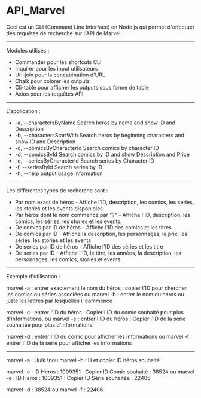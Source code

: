 # API_Marvel

Ceci est un CLI (Command Line Interface) en Node.js qui permet d'effectuer des requêtes de recherche sur l'API de Marvel.

--------------------------------------------------------------

Modules utilisés : 

- Commander pour les shortcuts CLI
- Inquirer pour les input utilisateurs
- Url-join pour la concaténation d'URL
- Chalk pour colorer les outputs
- Cli-table pour afficher les outputs sous forme de table
- Axios pour les requêtes API

--------------------------------------------------------------

L'application :

-  -a, --charactersByName     Search heros by name and show ID and Description
-  -b, --charactersStartWith  Search heros by beginning characters and show ID and Description
-  -c, --comicsByCharacterId  Search comics by character ID
-  -d, --comicsById           Search comics by ID and show Description and Price
-  -e, --seriesByCharacterId  Search series by Character ID
-  -f, --seriesById           Search series by ID
-  -h, --help                 output usage information

--------------------------------------------------------------

Les différentes types de recherche sont :
  
  - Par nom exact de héros - Affiche l'ID, description, les comics, les séries, les stories et les events disponibles.
  - Par héros dont le nom commence par "?" - Affiche l'ID, description, les comics, les séries, les stories et les events.
  - De comics par ID de héros - Affiche l'ID des comics et les titres
  - De comics par ID - Affiche la description, les personnages, le prix, les séries, les stories et les events
  - De series par ID de héros - Affiche l'ID des séries et les titre
  - De series par ID - Affiche l'ID, le titre, les années, la description, les personnages, les comics, stories et events

--------------------------------------------------------------

Exemple d'utilisation :

marvel -a : entrer exactement le nom du héros : copier l'ID pour chercher les comics ou séries associées
ou
marvel -b : entrer le nom du héros ou juste les lettres par lesquelles il commence

marvel -c : entrer l'ID du héros : Copier l'ID du comic souhaité pour plus d'informations.
ou 
marvel -e : entrer l'ID du héros : Copier l'ID de la série souhaitée pour plus d'informations.

marvel -d : entrer l'ID du comic pour afficher les informations
ou
marvel -f : entrer l'ID de la série pour afficher les informations

---------------------------------------------------------------

marvel -a : Hulk
\nou
marvel -b : H et copier ID héros souhaité

marvel -c : ID Heros : 1009351 : Copier ID Comic souhaité : 38524
ou
marvel -e : ID Heros : 1009351 : Copier ID Série souhaitée : 22406

marvel -d : 38524
ou
marvel -f : 22406

